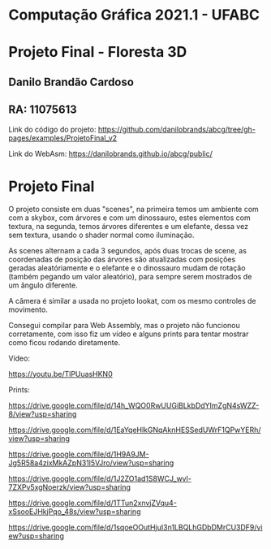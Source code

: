 # Computação Gráfica 2021.1 - UFABC
# Projeto Final - Floresta 3D
## Danilo Brandão Cardoso
## RA: 11075613
Link do código do projeto: https://github.com/danilobrands/abcg/tree/gh-pages/examples/ProjetoFinal_v2

Link do WebAsm: https://danilobrands.github.io/abcg/public/

# Projeto Final

O projeto consiste em duas "scenes", na primeira temos um ambiente com com a skybox, com árvores e com um dinossauro, estes elementos com textura, na segunda, temos árvores diferentes e um elefante, dessa vez sem textura, usando o shader normal como iluminação.

As scenes alternam a cada 3 segundos, após duas trocas de scene, as coordenadas de posição das árvores são atualizadas com posições geradas aleatóriamente e o elefante e o dinossauro mudam de rotação (também pegando um valor aleatório), para sempre serem mostrados de um ângulo diferente.

A câmera é similar a usada no projeto lookat, com os mesmo controles de movimento.

Consegui compilar para Web Assembly, mas o projeto não funcionou corretamente, com isso fiz um vídeo e alguns prints para tentar mostrar como ficou rodando diretamente.

Vídeo:

https://youtu.be/TlPUuasHKN0

Prints:

https://drive.google.com/file/d/14h_WQO0RwUUGiBLkbDdYImZgN4sWZZ-8/view?usp=sharing

https://drive.google.com/file/d/1EaYqeHlkGNqAknHESSedUWrF1QPwYERh/view?usp=sharing

https://drive.google.com/file/d/1H9A9JM-Jg5R58a4zixMkAZpN31l5VJro/view?usp=sharing

https://drive.google.com/file/d/1J2ZO1ad1S8WCJ_wvl-7ZXPv5xgNoerzk/view?usp=sharing

https://drive.google.com/file/d/1TTun2xnvjZVqu4-xSsooEJHkjPqo_48s/view?usp=sharing

https://drive.google.com/file/d/1sqoeOOutHjuI3n1LBQLhGDbDMrCU3DF9/view?usp=sharing
